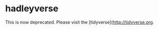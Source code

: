 hadleyverse
===========

This is now deprecated. Please visit the [tidyverse](http://tidyverse.org.
